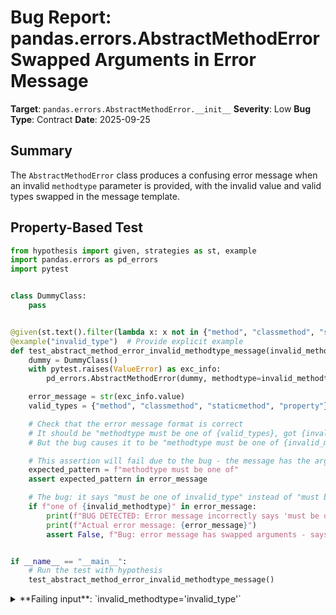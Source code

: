 # Bug Report: pandas.errors.AbstractMethodError Swapped Arguments in Error Message

**Target**: `pandas.errors.AbstractMethodError.__init__`
**Severity**: Low
**Bug Type**: Contract
**Date**: 2025-09-25

## Summary

The `AbstractMethodError` class produces a confusing error message when an invalid `methodtype` parameter is provided, with the invalid value and valid types swapped in the message template.

## Property-Based Test

```python
from hypothesis import given, strategies as st, example
import pandas.errors as pd_errors
import pytest


class DummyClass:
    pass


@given(st.text().filter(lambda x: x not in {"method", "classmethod", "staticmethod", "property"} and x != ""))
@example("invalid_type")  # Provide explicit example
def test_abstract_method_error_invalid_methodtype_message(invalid_methodtype):
    dummy = DummyClass()
    with pytest.raises(ValueError) as exc_info:
        pd_errors.AbstractMethodError(dummy, methodtype=invalid_methodtype)

    error_message = str(exc_info.value)
    valid_types = {"method", "classmethod", "staticmethod", "property"}

    # Check that the error message format is correct
    # It should be "methodtype must be one of {valid_types}, got {invalid_methodtype} instead."
    # But the bug causes it to be "methodtype must be one of {invalid_methodtype}, got {valid_types} instead."

    # This assertion will fail due to the bug - the message has the arguments swapped
    expected_pattern = f"methodtype must be one of"
    assert expected_pattern in error_message

    # The bug: it says "must be one of invalid_type" instead of "must be one of {valid_types}"
    if f"one of {invalid_methodtype}" in error_message:
        print(f"BUG DETECTED: Error message incorrectly says 'must be one of {invalid_methodtype}'")
        print(f"Actual error message: {error_message}")
        assert False, f"Bug: error message has swapped arguments - says 'must be one of {invalid_methodtype}' instead of listing valid types"


if __name__ == "__main__":
    # Run the test with hypothesis
    test_abstract_method_error_invalid_methodtype_message()
```

<details>

<summary>
**Failing input**: `invalid_methodtype='invalid_type'`
</summary>
```
============================= test session starts ==============================
platform linux -- Python 3.13.2, pytest-8.4.1, pluggy-1.5.0 -- /home/npc/miniconda/bin/python3
cachedir: .pytest_cache
hypothesis profile 'default'
rootdir: /home/npc/pbt/agentic-pbt/worker_/49
plugins: anyio-4.9.0, hypothesis-6.139.1, asyncio-1.2.0, langsmith-0.4.29
asyncio: mode=Mode.STRICT, debug=False, asyncio_default_fixture_loop_scope=None, asyncio_default_test_loop_scope=function
collecting ... collected 1 item

hypo.py::test_abstract_method_error_invalid_methodtype_message FAILED    [100%]

=================================== FAILURES ===================================
____________ test_abstract_method_error_invalid_methodtype_message _____________
hypo.py:11: in test_abstract_method_error_invalid_methodtype_message
    @example("invalid_type")  # Provide explicit example
                   ^^^
/home/npc/miniconda/lib/python3.13/site-packages/hypothesis/core.py:1613: in _raise_to_user
    raise the_error_hypothesis_found
hypo.py:32: in test_abstract_method_error_invalid_methodtype_message
    assert False, f"Bug: error message has swapped arguments - says 'must be one of {invalid_methodtype}' instead of listing valid types"
E   AssertionError: Bug: error message has swapped arguments - says 'must be one of invalid_type' instead of listing valid types
E   assert False
E   Falsifying explicit example: test_abstract_method_error_invalid_methodtype_message(
E       invalid_methodtype='invalid_type',
E   )
----------------------------- Captured stdout call -----------------------------
BUG DETECTED: Error message incorrectly says 'must be one of invalid_type'
Actual error message: methodtype must be one of invalid_type, got {'staticmethod', 'property', 'classmethod', 'method'} instead.
=========================== short test summary info ============================
FAILED hypo.py::test_abstract_method_error_invalid_methodtype_message - Asser...
============================== 1 failed in 0.36s ===============================
```
</details>

## Reproducing the Bug

```python
import pandas.errors as pd_errors


class DummyClass:
    pass


dummy = DummyClass()

try:
    pd_errors.AbstractMethodError(dummy, methodtype="invalid_type")
except ValueError as e:
    print(f"Error message: {e}")
```

<details>

<summary>
ValueError raised with confusing error message
</summary>
```
Error message: methodtype must be one of invalid_type, got {'classmethod', 'staticmethod', 'property', 'method'} instead.
```
</details>

## Why This Is A Bug

The error message is meant to inform users which valid method types are acceptable when they provide an invalid one. However, due to a formatting error in line 298 of `/pandas/errors/__init__.py`, the message displays the invalid input where the valid options should appear, and vice versa.

The current message states: "methodtype must be one of invalid_type, got {'property', 'staticmethod', 'method', 'classmethod'} instead."

This is backwards - it's telling the user they must use the invalid value they just provided, while showing the actual valid options as if they were the problematic input. The correct message should be: "methodtype must be one of {'property', 'staticmethod', 'method', 'classmethod'}, got invalid_type instead."

This violates the principle of helpful error messages and could confuse users trying to understand what valid values they should provide.

## Relevant Context

The `AbstractMethodError` class is used internally by pandas to indicate when abstract methods must be implemented by concrete subclasses. The `methodtype` parameter accepts one of four string values: "method", "classmethod", "staticmethod", or "property".

The bug is located in the `__init__` method at line 298 of the pandas errors module:
- Source code location: `/pandas/errors/__init__.py:298`
- The f-string format has the placeholders reversed

This is a simple typo that has likely existed unnoticed because:
1. This error path is rarely triggered in normal usage
2. Even with the swapped message, users can often figure out the correct values from context
3. The error is still raised correctly; only the message is wrong

## Proposed Fix

```diff
--- a/pandas/errors/__init__.py
+++ b/pandas/errors/__init__.py
@@ -295,7 +295,7 @@ class AbstractMethodError(NotImplementedError):
         types = {"method", "classmethod", "staticmethod", "property"}
         if methodtype not in types:
             raise ValueError(
-                f"methodtype must be one of {methodtype}, got {types} instead."
+                f"methodtype must be one of {types}, got {methodtype} instead."
             )
         self.methodtype = methodtype
         self.class_instance = class_instance
```
